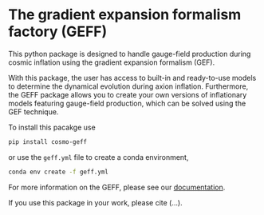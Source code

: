 # The gradient expansion formalism factory (GEFF)

This python package is designed to handle gauge-field production during cosmic inflation
using the gradient expansion formalism (GEF).

With this package, the user has access to built-in and ready-to-use models to determine the dynamical evolution during axion inflation. Furthermore, the GEFF package allows you to create your own versions
of inflationary models featuring gauge-field production, which can be solved using the GEF technique.

To install this pacakge use

```bash
pip install cosmo-geff
```

or use the `geff.yml` file to create a conda environment,

```bash
conda env create -f geff.yml
```

For more information on the GEFF, please see our [documentation](riroro13.github.io/GEFF/).

If you use this package in your work, please cite (...).
